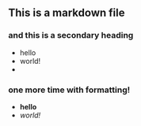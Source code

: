 ## This is a markdown file

### and this is a secondary heading

* hello
* world!
* 
### one more time with formatting!

* **hello**
* *world!*

